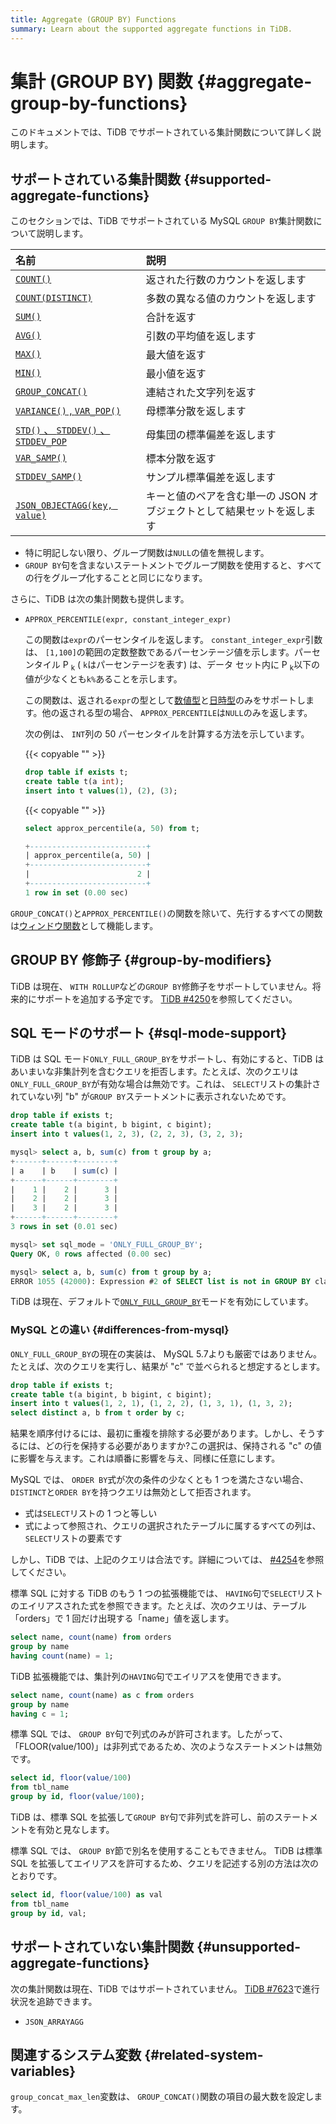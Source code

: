 ```yaml
---
title: Aggregate (GROUP BY) Functions
summary: Learn about the supported aggregate functions in TiDB.
---
```


# 集計 (GROUP BY) 関数 {#aggregate-group-by-functions}

このドキュメントでは、TiDB でサポートされている集計関数について詳しく説明します。

## サポートされている集計関数 {#supported-aggregate-functions}

このセクションでは、TiDB でサポートされている MySQL `GROUP BY`集計関数について説明します。

| 名前                                                                                                                                         | 説明                                     |
| :----------------------------------------------------------------------------------------------------------------------------------------- | :------------------------------------- |
| [`COUNT()`](https://dev.mysql.com/doc/refman/5.7/en/aggregate-functions.html#function_count)                                               | 返された行数のカウントを返します                       |
| [`COUNT(DISTINCT)`](https://dev.mysql.com/doc/refman/5.7/en/aggregate-functions.html#function_count-distinct)                              | 多数の異なる値のカウントを返します                      |
| [`SUM()`](https://dev.mysql.com/doc/refman/5.7/en/aggregate-functions.html#function_sum)                                                   | 合計を返す                                  |
| [`AVG()`](https://dev.mysql.com/doc/refman/5.7/en/aggregate-functions.html#function_avg)                                                   | 引数の平均値を返します                            |
| [`MAX()`](https://dev.mysql.com/doc/refman/5.7/en/aggregate-functions.html#function_max)                                                   | 最大値を返す                                 |
| [`MIN()`](https://dev.mysql.com/doc/refman/5.7/en/aggregate-functions.html#function_min)                                                   | 最小値を返す                                 |
| [`GROUP_CONCAT()`](https://dev.mysql.com/doc/refman/5.7/en/aggregate-functions.html#function_group-concat)                                 | 連結された文字列を返す                            |
| [`VARIANCE()` , <code>VAR_POP()</code>](https://dev.mysql.com/doc/refman/5.7/en/aggregate-functions.html#function_var-pop)                 | 母標準分散を返します                             |
| [`STD()` 、 <code>STDDEV()</code> 、 <code>STDDEV_POP</code>](https://dev.mysql.com/doc/refman/5.7/en/aggregate-functions.html#function_std) | 母集団の標準偏差を返します                          |
| [`VAR_SAMP()`](https://dev.mysql.com/doc/refman/5.7/en/aggregate-functions.html#function_var-samp)                                         | 標本分散を返す                                |
| [`STDDEV_SAMP()`](https://dev.mysql.com/doc/refman/5.7/en/aggregate-functions.html#function_stddev-samp)                                   | サンプル標準偏差を返します                          |
| [`JSON_OBJECTAGG(key, value)`](https://dev.mysql.com/doc/refman/5.7/en/aggregate-functions.html#function_json-objectagg)                   | キーと値のペアを含む単一の JSON オブジェクトとして結果セットを返します |

-   特に明記しない限り、グループ関数は`NULL`の値を無視します。
-   `GROUP BY`句を含まないステートメントでグループ関数を使用すると、すべての行をグループ化することと同じになります。

さらに、TiDB は次の集計関数も提供します。

-   `APPROX_PERCENTILE(expr, constant_integer_expr)`

    この関数は`expr`のパーセンタイルを返します。 `constant_integer_expr`引数は、 `[1,100]`の範囲の定数整数であるパーセンテージ値を示します。パーセンタイル P <sub>k</sub> ( `k`はパーセンテージを表す) は、データ セット内に P <sub>k</sub>以下の値が少なくとも`k%`あることを示します。

    この関数は、返される`expr`の型として[数値型](/data-type-numeric.md)と[日時型](/data-type-date-and-time.md)のみをサポートします。他の返される型の場合、 `APPROX_PERCENTILE`は`NULL`のみを返します。

    次の例は、 `INT`列の 50 パーセンタイルを計算する方法を示しています。

    {{< copyable "" >}}

    ```sql
    drop table if exists t;
    create table t(a int);
    insert into t values(1), (2), (3);
    ```

    {{< copyable "" >}}

    ```sql
    select approx_percentile(a, 50) from t;
    ```

    ```sql
    +--------------------------+
    | approx_percentile(a, 50) |
    +--------------------------+
    |                        2 |
    +--------------------------+
    1 row in set (0.00 sec)
    ```

`GROUP_CONCAT()`と`APPROX_PERCENTILE()`の関数を除いて、先行するすべての関数は[ウィンドウ関数](/functions-and-operators/window-functions.md)として機能します。

## GROUP BY 修飾子 {#group-by-modifiers}

TiDB は現在、 `WITH ROLLUP`などの`GROUP BY`修飾子をサポートしていません。将来的にサポートを追加する予定です。 [TiDB #4250](https://github.com/pingcap/tidb/issues/4250)を参照してください。

## SQL モードのサポート {#sql-mode-support}

TiDB は SQL モード`ONLY_FULL_GROUP_BY`をサポートし、有効にすると、TiDB はあいまいな非集計列を含むクエリを拒否します。たとえば、次のクエリは`ONLY_FULL_GROUP_BY`が有効な場合は無効です。これは、 `SELECT`リストの集計されていない列 &quot;b&quot; が`GROUP BY`ステートメントに表示されないためです。

```sql
drop table if exists t;
create table t(a bigint, b bigint, c bigint);
insert into t values(1, 2, 3), (2, 2, 3), (3, 2, 3);

mysql> select a, b, sum(c) from t group by a;
+------+------+--------+
| a    | b    | sum(c) |
+------+------+--------+
|    1 |    2 |      3 |
|    2 |    2 |      3 |
|    3 |    2 |      3 |
+------+------+--------+
3 rows in set (0.01 sec)

mysql> set sql_mode = 'ONLY_FULL_GROUP_BY';
Query OK, 0 rows affected (0.00 sec)

mysql> select a, b, sum(c) from t group by a;
ERROR 1055 (42000): Expression #2 of SELECT list is not in GROUP BY clause and contains nonaggregated column 'b' which is not functionally dependent on columns in GROUP BY clause; this is incompatible with sql_mode=only_full_group_by
```

TiDB は現在、デフォルトで[`ONLY_FULL_GROUP_BY`](/mysql-compatibility.md#default-differences)モードを有効にしています。

### MySQL との違い {#differences-from-mysql}

`ONLY_FULL_GROUP_BY`の現在の実装は、 MySQL 5.7よりも厳密ではありません。たとえば、次のクエリを実行し、結果が &quot;c&quot; で並べられると想定するとします。

```sql
drop table if exists t;
create table t(a bigint, b bigint, c bigint);
insert into t values(1, 2, 1), (1, 2, 2), (1, 3, 1), (1, 3, 2);
select distinct a, b from t order by c;
```

結果を順序付けるには、最初に重複を排除する必要があります。しかし、そうするには、どの行を保持する必要がありますか?この選択は、保持される &quot;c&quot; の値に影響を与えます。これは順番に影響を与え、同様に任意にします。

MySQL では、 `ORDER BY`式が次の条件の少なくとも 1 つを満たさない場合、 `DISTINCT`と`ORDER BY`を持つクエリは無効として拒否されます。

-   式は`SELECT`リストの 1 つと等しい
-   式によって参照され、クエリの選択されたテーブルに属するすべての列は、 `SELECT`リストの要素です

しかし、TiDB では、上記のクエリは合法です。詳細については、 [#4254](https://github.com/pingcap/tidb/issues/4254)を参照してください。

標準 SQL に対する TiDB のもう 1 つの拡張機能では、 `HAVING`句で`SELECT`リストのエイリアスされた式を参照できます。たとえば、次のクエリは、テーブル「orders」で 1 回だけ出現する「name」値を返します。

```sql
select name, count(name) from orders
group by name
having count(name) = 1;
```

TiDB 拡張機能では、集計列の`HAVING`句でエイリアスを使用できます。

```sql
select name, count(name) as c from orders
group by name
having c = 1;
```

標準 SQL では、 `GROUP BY`句で列式のみが許可されます。したがって、「FLOOR(value/100)」は非列式であるため、次のようなステートメントは無効です。

```sql
select id, floor(value/100)
from tbl_name
group by id, floor(value/100);
```

TiDB は、標準 SQL を拡張して`GROUP BY`句で非列式を許可し、前のステートメントを有効と見なします。

標準 SQL では、 `GROUP BY`節で別名を使用することもできません。 TiDB は標準 SQL を拡張してエイリアスを許可するため、クエリを記述する別の方法は次のとおりです。

```sql
select id, floor(value/100) as val
from tbl_name
group by id, val;
```

## サポートされていない集計関数 {#unsupported-aggregate-functions}

次の集計関数は現在、TiDB ではサポートされていません。 [TiDB #7623](https://github.com/pingcap/tidb/issues/7623)で進行状況を追跡できます。

-   `JSON_ARRAYAGG`

## 関連するシステム変数 {#related-system-variables}

`group_concat_max_len`変数は、 `GROUP_CONCAT()`関数の項目の最大数を設定します。
